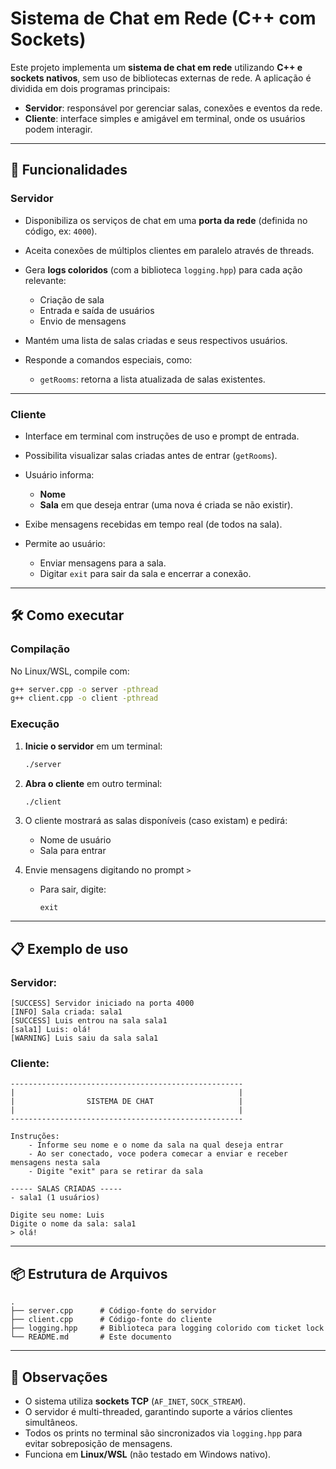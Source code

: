 # Sistema de Chat em Rede (C++ com Sockets)

Este projeto implementa um **sistema de chat em rede** utilizando **C++ e sockets nativos**, sem uso de bibliotecas externas de rede.
A aplicação é dividida em dois programas principais:

* **Servidor**: responsável por gerenciar salas, conexões e eventos da rede.
* **Cliente**: interface simples e amigável em terminal, onde os usuários podem interagir.

---

## 🚀 Funcionalidades

### Servidor

* Disponibiliza os serviços de chat em uma **porta da rede** (definida no código, ex: `4000`).
* Aceita conexões de múltiplos clientes em paralelo através de threads.
* Gera **logs coloridos** (com a biblioteca `logging.hpp`) para cada ação relevante:

  * Criação de sala
  * Entrada e saída de usuários
  * Envio de mensagens
* Mantém uma lista de salas criadas e seus respectivos usuários.
* Responde a comandos especiais, como:

  * `getRooms`: retorna a lista atualizada de salas existentes.

---

### Cliente

* Interface em terminal com instruções de uso e prompt de entrada.
* Possibilita visualizar salas criadas antes de entrar (`getRooms`).
* Usuário informa:

  * **Nome**
  * **Sala** em que deseja entrar (uma nova é criada se não existir).
* Exibe mensagens recebidas em tempo real (de todos na sala).
* Permite ao usuário:

  * Enviar mensagens para a sala.
  * Digitar `exit` para sair da sala e encerrar a conexão.

---

## 🛠️ Como executar

### Compilação

No Linux/WSL, compile com:

```bash
g++ server.cpp -o server -pthread
g++ client.cpp -o client -pthread
```

### Execução

1. **Inicie o servidor** em um terminal:

   ```bash
   ./server
   ```

2. **Abra o cliente** em outro terminal:

   ```bash
   ./client
   ```

3. O cliente mostrará as salas disponíveis (caso existam) e pedirá:

   * Nome de usuário
   * Sala para entrar

4. Envie mensagens digitando no prompt `>`

   * Para sair, digite:

     ```
     exit
     ```

---

## 📋 Exemplo de uso

### Servidor:

```
[SUCCESS] Servidor iniciado na porta 4000
[INFO] Sala criada: sala1
[SUCCESS] Luis entrou na sala sala1
[sala1] Luis: olá!
[WARNING] Luis saiu da sala sala1
```

### Cliente:

```
----------------------------------------------------
|                                                  |
|                SISTEMA DE CHAT                   |
|                                                  |
----------------------------------------------------

Instruções:
    - Informe seu nome e o nome da sala na qual deseja entrar
    - Ao ser conectado, voce podera comecar a enviar e receber mensagens nesta sala
    - Digite "exit" para se retirar da sala

----- SALAS CRIADAS -----
- sala1 (1 usuários)

Digite seu nome: Luis
Digite o nome da sala: sala1
> olá!
```

---

## 📦 Estrutura de Arquivos

```
.
├── server.cpp      # Código-fonte do servidor
├── client.cpp      # Código-fonte do cliente
├── logging.hpp     # Biblioteca para logging colorido com ticket lock
└── README.md       # Este documento
```

---

## 📌 Observações

* O sistema utiliza **sockets TCP** (`AF_INET`, `SOCK_STREAM`).
* O servidor é multi-threaded, garantindo suporte a vários clientes simultâneos.
* Todos os prints no terminal são sincronizados via `logging.hpp` para evitar sobreposição de mensagens.
* Funciona em **Linux/WSL** (não testado em Windows nativo).
